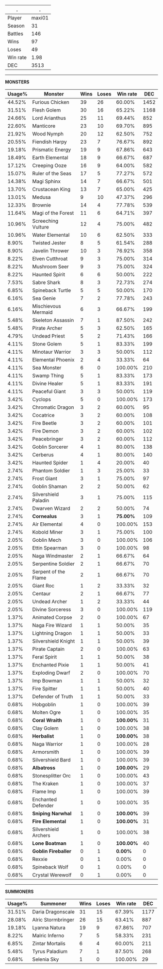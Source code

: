 .|.
|-|-
Player|maxi01
Season|31
Battles|146
Wins|97
Loses|49
Win rate|1.98
DEC|3513

---
**MONSTERS**

Usage%|Monster|Wins|Loses|Win rate|DEC|
-|-|-|-|-|-|
44.52%|Furious Chicken|39|26|60.00%|1452|
31.51%|Flesh Golem|30|16|65.22%|1168|
24.66%|Lord Arianthus|25|11|69.44%|852|
22.60%|Manticore|23|10|69.70%|895|
21.92%|Wood Nymph|20|12|62.50%|752|
20.55%|Fiendish Harpy|23|7|76.67%|892|
19.18%|Prismatic Energy|19|9|67.86%|643|
18.49%|Earth Elemental|18|9|66.67%|687|
17.12%|Creeping Ooze|16|9|64.00%|582|
15.07%|Ruler of the Seas|17|5|77.27%|572|
14.38%|Magi Sphinx|14|7|66.67%|501|
13.70%|Crustacean King|13|7|65.00%|425|
13.01%|Medusa|9|10|47.37%|296|
12.33%|Brownie|14|4|77.78%|539|
11.64%|Magi of the Forest|11|6|64.71%|397|
10.96%|Screeching Vulture|12|4|75.00%|482|
10.96%|Water Elemental|10|6|62.50%|333|
8.90%|Twisted Jester|8|5|61.54%|288|
8.90%|Javelin Thrower|10|3|76.92%|358|
8.22%|Elven Cutthroat|9|3|75.00%|314|
8.22%|Mushroom Seer|9|3|75.00%|324|
8.22%|Haunted Spirit|6|6|50.00%|222|
7.53%|Sabre Shark|8|3|72.73%|274|
6.85%|Spineback Turtle|5|5|50.00%|170|
6.16%|Sea Genie|7|2|77.78%|243|
6.16%|Mischievous Mermaid|6|3|66.67%|199|
5.48%|Skeleton Assassin|7|1|87.50%|242|
5.48%|Pirate Archer|5|3|62.50%|165|
4.79%|Undead Priest|5|2|71.43%|166|
4.11%|Stone Golem|5|1|83.33%|199|
4.11%|Minotaur Warrior|3|3|50.00%|112|
4.11%|Elemental Phoenix|2|4|33.33%|64|
4.11%|Sea Monster|6|0|100.00%|210|
4.11%|Swamp Thing|5|1|83.33%|173|
4.11%|Divine Healer|5|1|83.33%|191|
4.11%|Peaceful Giant|3|3|50.00%|119|
3.42%|Cyclops|5|0|100.00%|173|
3.42%|Chromatic Dragon|3|2|60.00%|95|
3.42%|Cocatrice|3|2|60.00%|108|
3.42%|Fire Beetle|3|2|60.00%|101|
3.42%|Fire Demon|3|2|60.00%|102|
3.42%|Peacebringer|3|2|60.00%|112|
3.42%|Goblin Sorcerer|4|1|80.00%|138|
3.42%|Cerberus|4|1|80.00%|140|
3.42%|Haunted Spider|1|4|20.00%|40|
2.74%|Phantom Soldier|1|3|25.00%|33|
2.74%|Frost Giant|3|1|75.00%|97|
2.74%|Goblin Shaman|2|2|50.00%|62|
2.74%|Silvershield Paladin|3|1|75.00%|115|
2.74%|Dwarven Wizard|2|2|50.00%|74|
2.74%|**Cornealus**|3|1|**75.00%**|109|
2.74%|Air Elemental|4|0|100.00%|153|
2.74%|Kobold Miner|3|1|75.00%|100|
2.05%|Goblin Mech|3|0|100.00%|106|
2.05%|Ettin Spearman|3|0|100.00%|98|
2.05%|Naga Windmaster|2|1|66.67%|64|
2.05%|Serpentine Soldier|2|1|66.67%|70|
2.05%|Serpent of the Flame|2|1|66.67%|70|
2.05%|Giant Roc|1|2|33.33%|32|
2.05%|Centaur|2|1|66.67%|77|
2.05%|Undead Archer|1|2|33.33%|44|
2.05%|Divine Sorceress|3|0|100.00%|119|
1.37%|Animated Corpse|2|0|100.00%|67|
1.37%|Naga Fire Wizard|1|1|50.00%|35|
1.37%|Lightning Dragon|1|1|50.00%|33|
1.37%|Silvershield Knight|1|1|50.00%|39|
1.37%|Pirate Captain|2|0|100.00%|63|
1.37%|Feral Spirit|1|1|50.00%|38|
1.37%|Enchanted Pixie|1|1|50.00%|41|
1.37%|Exploding Dwarf|2|0|100.00%|70|
1.37%|Imp Bowman|1|1|50.00%|32|
1.37%|Fire Spitter|1|1|50.00%|40|
1.37%|Defender of Truth|1|1|50.00%|33|
0.68%|Hobgoblin|1|0|100.00%|39|
0.68%|Molten Ogre|1|0|100.00%|35|
0.68%|**Coral Wraith**|1|0|**100.00%**|31|
0.68%|Clay Golem|1|0|100.00%|38|
0.68%|**Herbalist**|1|0|**100.00%**|38|
0.68%|Naga Warrior|1|0|100.00%|28|
0.68%|Armorsmith|1|0|100.00%|39|
0.68%|Silvershield Bard|1|0|100.00%|39|
0.68%|**Albatross**|1|0|**100.00%**|29|
0.68%|Stonesplitter Orc|1|0|100.00%|43|
0.68%|The Kraken|1|0|100.00%|37|
0.68%|Flame Imp|1|0|100.00%|39|
0.68%|Enchanted Defender|1|0|100.00%|35|
0.68%|**Sniping Narwhal**|1|0|**100.00%**|39|
0.68%|**Fire Elemental**|1|0|**100.00%**|31|
0.68%|Silvershield Archers|1|0|100.00%|38|
0.68%|**Lone Boatman**|1|0|**100.00%**|40|
0.68%|**Goblin Fireballer**|0|1|**0.00%**|0|
0.68%|Rexxie|0|1|0.00%|0|
0.68%|Spineback Wolf|0|1|0.00%|0|
0.68%|Crystal Werewolf|0|1|0.00%|0|

---
**SUMMONERS**

Usage%|Summoner|Wins|Loses|Win rate|DEC|
-|-|-|-|-|-|
31.51%|Daria Dragonscale|31|15|67.39%|1177|
28.08%|Alric Stormbringer|26|15|63.41%|887|
19.18%|Lyanna Natura|19|9|67.86%|707|
8.22%|Malric Inferno|7|5|58.33%|231|
6.85%|Zintar Mortalis|6|4|60.00%|211|
5.48%|Tyrus Paladium|7|1|87.50%|268|
0.68%|Selenia Sky|1|0|100.00%|29|
